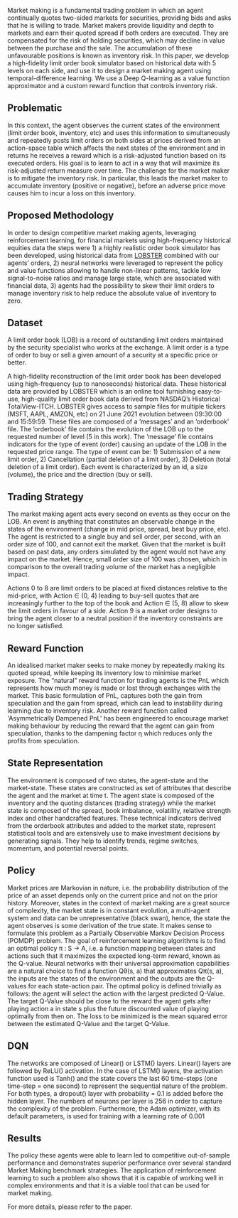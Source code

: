 Market making is a fundamental trading problem in which
an agent continually quotes two-sided markets for securities, providing
bids and asks that he is willing to trade. Market makers provide liquidity
and depth to markets and earn their quoted spread if both orders are executed.
They are compensated for the risk of holding securities, which may
decline in value between the purchase and the sale. The accumulation of
these unfavourable positions is known as inventory risk. In this paper,
we develop a high-fidelity limit order book simulator based on historical
data with 5 levels on each side, and use it to design a market making
agent using temporal-difference learning. We use a Deep Q-learning as a
value function approximator and a custom reward function that
controls inventory risk.

## Problematic

In this context, the agent observes the current states of the environment
(limit order book, inventory, etc) and uses this information to simultaneously
and repeatedly posts limit orders on both sides at prices derived from an action-space table which affects the next states of the environment and in returns he
receives a reward which is a risk-adjusted function based on its executed orders.
His goal is to learn to act in a way that will maximize its risk-adjusted return
measure over time.
The challenge for the market maker is to mitigate the inventory risk. In particular, this leads the market maker to accumulate  inventory (positive
or negative), before an adverse price move causes him to incur a loss on this inventory.

## Proposed Methodology

In order to design competitive market making agents, leveraging reinforcement learning, for financial markets using high-frequency
historical equities data the steps were 1) a highly realistic order book simulator has been developed, using historical data
from [LOBSTER](https://lobsterdata.com/) combined with our agents’ orders, 2) neural networks were leveraged to represent the policy and value functions allowing
to handle non-linear patterns, tackle low signal-to-noise ratios and manage large
state, which are associated with financial data, 3) agents had the possibility to skew their limit orders to manage inventory risk to help reduce the absolute value of inventory to zero.



## Dataset 
A limit order book (LOB) is a record of outstanding limit orders maintained
by the security specialist who works at the exchange. A limit order is a type of
order to buy or sell a given amount of a security at a specific price or better.

A high-fidelity reconstruction of the limit order book has been developed using high-frequency (up to nanoseconds) historical data. These historical data are provided
by LOBSTER which is an online tool furnishing easy-to-use, high-quality limit
order book data derived from NASDAQ’s Historical TotalView-ITCH. LOBSTER gives access to sample files for multiple tickers (MSFT, AAPL, AMZON,
etc) on 21 June 2021 evolution between 09:30:00 and 15:59:59. These files are
composed of a ’messages’ and an ’orderbook’ file. The ’orderbook’ file contains
the evolution of the LOB up to the requested number of level (5 in this work).
The ’message’ file contains indicators for the type of event (order) causing an
update of the LOB in the requested price range. The type of event can be: 1)
Submission of a new limit order, 2) Cancellation (partial deletion of a limit order), 3) Deletion (total deletion of a limit order). Each event is characterized by
an id, a size (volume), the price and the direction (buy or sell).

## Trading Strategy
The market making agent acts every second on events as they occur on the LOB.
An event is anything that constitutes an observable change in the states of the
environment (change in mid price, spread, best buy price, etc). The agent is
restricted to a single buy and sell order, per second, with an order size of 100,
and cannot exit the market. Given that the market is built based on past data,
any orders simulated by the agent would not have any impact on the market.
Hence, small order size of 100 was chosen, which in comparison to the overall
trading volume of the market has a negligible impact.

Actions 0 to 8 are limit orders to be placed at fixed distances relative to the mid-price, with Action  ∈ (0, 4)  leading to buy-sell quotes that are increasingly further to the top of the book and Action ∈ (5, 8) allow to skew the limit orders in favour of a side.
Action 9 is a market order designs to bring the agent closer to a neutral position if the inventory constraints are no longer satisfied.

## Reward Function
An idealised market maker seeks to make money by repeatedly making its quoted spread, while keeping its inventory low to minimise market exposure.
The “natural” reward function for trading agents is the PnL which represents how much
money is made or lost through exchanges with the market.
This basic formulation of PnL, captures both the gain from speculation and
the gain from spread, which can lead to instability during learning due to
inventory risk.
Another reward function called 'Asymmetrically Dampened PnL' has been engineered to encourage market making behaviour by reducing
the reward that the agent can gain from speculation, thanks to the dampening
factor η which reduces only the profits from speculation.

## State Representation
The environment is composed of two states, the agent-state and the market-state. These states are constructed as set of attributes that describe the agent
and the market at time t. The agent state is composed of the inventory and the quoting distances (trading strategy) while the market state is composed of the spread, book imbalance, volatility, relative strength index and other handcrafted features.
These technical indicators derived from the orderbook attributes and
added to the market state, represent statistical tools and are extensively
use to make investment decisions by generating signals. They help to identify
trends, regime switches, momentum, and potential reversal points.

## Policy

Market prices are Markovian in nature, i.e. the probability distribution of the
price of an asset depends only on the current price and not on the prior history.
Moreover, states in the context of market making are a great source of complexity, the market state is in constant evolution, a multi-agent system and data
can be unrepresentative (black swan), hence, the state the agent observes is some derivation of the true state.
It makes sense to formulate this problem as a Partially Observable Markov
Decision Process (POMDP) problem. 
The goal of reinforcement learning algorithms is to find an optimal policy π : S → A, i.e. a function mapping between
states and actions such that it maximizes the expected long-term reward, known
as the Q-value.
Neural networks with their universal approximation capabilities are a natural
choice to find a function Qθ(s, a) that approximates Qπ(s, a), the inputs are the
states of the environment and the outputs are the Q-values for each state-action pair.
The optimal policy is defined trivially as follows: the agent will select the action with the largest predicted Q-Value.
The target Q-Value should be close to the reward the agent gets after playing
action a in state s plus the future discounted value of playing optimally from
then on.
The loss to be minimized is the mean squared error between the estimated Q-Value and the target Q-Value.

## DQN 

The networks are composed of Linear() or LSTM() layers. Linear() layers
are followed by ReLU() activation. In the case of LSTM() layers, the activation
function used is Tanh() and the state covers the last 60 time-steps (one time-step
= one second) to represent the sequential nature of the problem. For both types,
a dropout() layer with probability = 0.1 is added before the hidden layer. The
numbers of neurons per layer is 256 in order to capture the complexity of the
problem. Furthermore, the Adam optimizer, with its default parameters, is used
for training with a learning rate of 0.001

## Results

The policy these agents were able to learn led to competitive out-of-sample performance and demonstrates superior performance over several standard Market
Making benchmark strategies. The application of reinforcement learning to such
a problem also shows that it is capable of working well in complex environments
and that it is a viable tool that can be used for market making.

For more details, please refer to the paper. 

